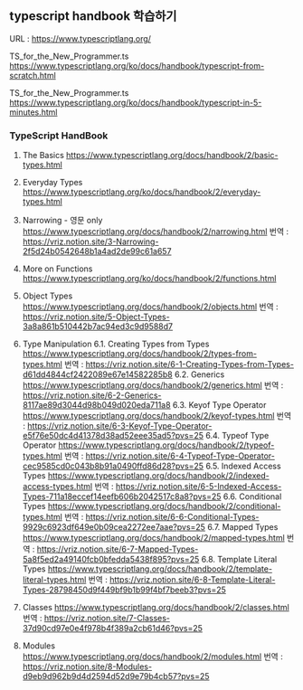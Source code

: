 ## typescript handbook 학습하기

URL : https://www.typescriptlang.org/

TS_for_the_New_Programmer.ts
https://www.typescriptlang.org/ko/docs/handbook/typescript-from-scratch.html

TS_for_the_New_Programmer.ts
https://www.typescriptlang.org/ko/docs/handbook/typescript-in-5-minutes.html

### TypeScript HandBook
1. The Basics
https://www.typescriptlang.org/docs/handbook/2/basic-types.html

2. Everyday Types
https://www.typescriptlang.org/ko/docs/handbook/2/everyday-types.html

3. Narrowing - 영문 only
https://www.typescriptlang.org/docs/handbook/2/narrowing.html
번역 : https://vriz.notion.site/3-Narrowing-2f5d24b0542648b1a4ad2de99c61a657

4. More on Functions
https://www.typescriptlang.org/ko/docs/handbook/2/functions.html

5. Object Types
https://www.typescriptlang.org/docs/handbook/2/objects.html
번역 : https://vriz.notion.site/5-Object-Types-3a8a861b510442b7ac94ed3c9d9588d7

6. Type Manipulation
    6.1. Creating Types from Types
    https://www.typescriptlang.org/docs/handbook/2/types-from-types.html
    번역 : https://vriz.notion.site/6-1-Creating-Types-from-Types-d61dd4844cf2422089e67e14582285b8
    6.2. Generics
    https://www.typescriptlang.org/docs/handbook/2/generics.html
    번역 : https://vriz.notion.site/6-2-Generics-8117ae89d3044d98b049d020eda711a8
    6.3. Keyof Type Operator
    https://www.typescriptlang.org/docs/handbook/2/keyof-types.html
    번역 : https://vriz.notion.site/6-3-Keyof-Type-Operator-e5f76e50dc4d41378d38ad52eee35ad5?pvs=25
    6.4. Typeof Type Operator
    https://www.typescriptlang.org/docs/handbook/2/typeof-types.html
    번역 : https://vriz.notion.site/6-4-Typeof-Type-Operator-cec9585cd0c043b8b91a0490ffd86d28?pvs=25
    6.5. Indexed Access Types
    https://www.typescriptlang.org/docs/handbook/2/indexed-access-types.html
    번역 : https://vriz.notion.site/6-5-Indexed-Access-Types-711a18eccef14eefb606b2042517c8a8?pvs=25
    6.6. Conditional Types
    https://www.typescriptlang.org/docs/handbook/2/conditional-types.html
    번역 : https://vriz.notion.site/6-6-Conditional-Types-9929c6923df649e0b09cea2272ee7aae?pvs=25
    6.7. Mapped Types
    https://www.typescriptlang.org/docs/handbook/2/mapped-types.html
    번역 : https://vriz.notion.site/6-7-Mapped-Types-5a8f5ed2a49140fcb0bfedda5438f895?pvs=25
    6.8. Template Literal Types
    https://www.typescriptlang.org/docs/handbook/2/template-literal-types.html
    번역 : https://vriz.notion.site/6-8-Template-Literal-Types-28798450d9f449bf9b1b99f4bf7beeb3?pvs=25

7. Classes
https://www.typescriptlang.org/docs/handbook/2/classes.html
번역 : https://vriz.notion.site/7-Classes-37d90cd97e0e4f978b4f389a2cb61d46?pvs=25

8. Modules
https://www.typescriptlang.org/docs/handbook/2/modules.html
번역 : https://vriz.notion.site/8-Modules-d9eb9d962b9d4d2594d52d9e79b4cb57?pvs=25